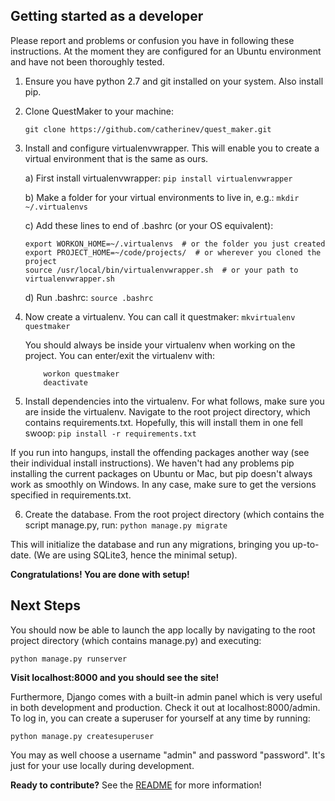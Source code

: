 ## Getting started as a developer

Please report and problems or confusion you have in following these instructions. At the moment they are configured for an Ubuntu environment and have not been thoroughly tested.

1. Ensure you have python 2.7 and git installed on your system. Also install pip.

2. Clone QuestMaker to your machine:
    ```
    git clone https://github.com/catherinev/quest_maker.git
    ```

3. Install and configure virtualenvwrapper.  This will enable you to create a virtual environment that is the same as ours.

    a) First install virtualenvwrapper:
    ``pip install virtualenvwrapper``

    b) Make a folder for your virtual environments to live in, e.g.:
    ``mkdir ~/.virtualenvs``

    c) Add these lines to end of .bashrc (or your OS equivalent):
    ```
    export WORKON_HOME=~/.virtualenvs  # or the folder you just created
    export PROJECT_HOME=~/code/projects/  # or wherever you cloned the project
    source /usr/local/bin/virtualenvwrapper.sh  # or your path to virtualenvwrapper.sh
    ```
   d) Run .bashrc:
    ``source .bashrc``

4. Now create a virtualenv. You can call it questmaker:
    ``mkvirtualenv questmaker``

   You should always be inside your virtualenv when working on the project. You can enter/exit the virtualenv with:
   ```
       workon questmaker
       deactivate
   ```

5. Install dependencies into the virtualenv.
   For what follows, make sure you are inside the virtualenv.
   Navigate to the root project directory, which contains requirements.txt.
   Hopefully, this will install them in one fell swoop:
    ``pip install -r requirements.txt``

  If you run into hangups, install the offending packages another way (see their individual install instructions). We haven't had any problems pip installing the current packages on Ubuntu or Mac, but pip doesn't always work as smoothly on Windows.
  In any case, make sure to get the versions specified in requirements.txt.

6. Create the database. From the root project directory (which contains the script manage.py, run:
    ``python manage.py migrate``

This will initialize the database and run any migrations, bringing you up-to-date. (We are using SQLite3, hence the minimal setup).

**Congratulations! You are done with setup!**

## Next Steps
You should now be able to launch the app locally by navigating to the root project directory (which contains manage.py) and executing:
  ```
  python manage.py runserver
  ```

**Visit localhost:8000 and you should see the site!**

Furthermore, Django comes with a built-in admin panel which is very useful in both development and production. Check it out at localhost:8000/admin. To log in, you can create a superuser for yourself at any time by running:
  ```
  python manage.py createsuperuser
  ```
You may as well choose a username "admin" and password "password". It's just for your use locally during development.

**Ready to contribute?** See the [README](README.md) for more information!
